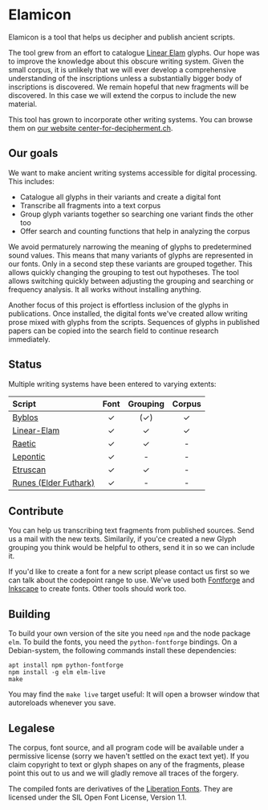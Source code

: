 # Elamicon

Elamicon is a tool that helps us decipher and publish ancient scripts.

The tool grew from an effort to catalogue
[Linear Elam](http://www.iranicaonline.org/articles/elam-iv)
glyphs. Our hope was to improve the knowledge about this obscure writing
system. Given the small corpus, it is unlikely that we will ever develop a
comprehensive understanding of the inscriptions unless a substantially bigger
body of inscriptions is discovered. We remain hopeful that new fragments will be
discovered. In this case we will extend the corpus to include the new material.

This tool has grown to incorporate other writing systems. You can browse
them on [our website center-for-decipherment.ch](https://center-for-decipherment.ch/tool/).


## Our goals

We want to make ancient writing systems accessible for digital processing. This includes:

- Catalogue all glyphs in their variants and create a digital font
- Transcribe all fragments into a text corpus
- Group glyph variants together so searching one variant finds the other too
- Offer search and counting functions that help in analyzing the corpus

We avoid permaturely narrowing the meaning of glyphs to predetermined sound values.
This means that many variants of glyphs are represented in our fonts. Only in a second
step these variants are grouped together. This allows
quickly changing the grouping to test out hypotheses. The tool allows switching quickly between adjusting the grouping and searching or frequency analysis. It all works without
installing anything.

Another focus of this project is effortless inclusion of the glyphs in publications. Once installed, the digital fonts we've created allow writing prose mixed with glyphs from the scripts. Sequences of glyphs in published papers can be copied into the search field to continue research immediately.


## Status

Multiple writing systems have been entered to varying extents:

Script|Font|Grouping|Corpus
:-----|:--:|:------:|:----:
[Byblos](https://center-for-decipherment.ch/tool/#byblos)|✓|(✓)|✓
[Linear-Elam](https://center-for-decipherment.ch/tool/#elam)|✓|✓|✓
[Raetic](https://center-for-decipherment.ch/tool/#raetic)|✓|✓|-
[Lepontic](https://center-for-decipherment.ch/tool/#lepontic)|✓|-|-
[Etruscan](https://center-for-decipherment.ch/tool/#etruscan)|✓|✓|-
[Runes (Elder Futhark)](https://center-for-decipherment.ch/tool/#runic)|✓|-|-


## Contribute

You can help us transcribing text fragments from published sources.
Send us a mail with the new texts. Similarily, if you'ce created a new
Glyph grouping you think would be helpful to others, send it in so we
can include it.

If you'd like to create a font for a new script please contact us first
so we can talk about the codepoint range to use. We've used both
[Fontforge](http://fontforge.github.io) and [Inkscape](https://inkscape.org)
to create fonts. Other tools should work too.


## Building

To build your own version of the site you need `npm` and the node package
`elm`. To build the fonts, you need the `python-fontforge` bindings. On a
Debian-system, the following commands install these dependencies:

    apt install npm python-fontforge
    npm install -g elm elm-live
    make

You may find the `make live` target useful: It will open a browser window
that autoreloads whenever you save.


## Legalese

The corpus, font source, and all program code will be available under a
permissive license (sorry we haven't settled on the exact text yet). If you
claim copyright to text or glyph shapes on any of the fragments, please point
this out to us and we will gladly remove all traces of the forgery.

The compiled fonts are derivatives of the
[Liberation Fonts](https://fedorahosted.org/liberation-fonts/). They are
licensed under the SIL Open Font License, Version 1.1.

